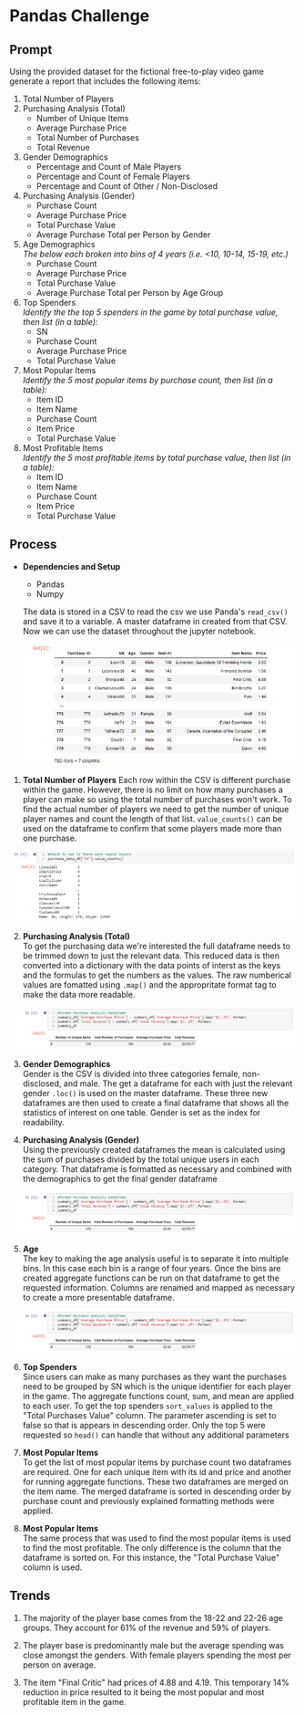 # Pandas Challenge

## Prompt
Using the provided dataset for the fictional free-to-play video game generate a report that includes the following items:  
1. Total Number of Players  
2. Purchasing Analysis (Total)  
    * Number of Unique Items
    * Average Purchase Price
    * Total Number of Purchases
    * Total Revenue
3. Gender Demographics
    * Percentage and Count of Male Players
    * Percentage and Count of Female Players
    * Percentage and Count of Other / Non-Disclosed  
4. Purchasing Analysis (Gender)  
    * Purchase Count
    * Average Purchase Price
    * Total Purchase Value
    * Average Purchase Total per Person by Gender  
5. Age Demographics  
_The below each broken into bins of 4 years (i.e. <10, 10-14, 15-19, etc.)_
    * Purchase Count
    * Average Purchase Price
    * Total Purchase Value
    * Average Purchase Total per Person by Age Group
6. Top Spenders  
_Identify the the top 5 spenders in the game by total purchase value, then list (in a table):_
    * SN
    * Purchase Count
    * Average Purchase Price
    * Total Purchase Value  
7. Most Popular Items  
_Identify the 5 most popular items by purchase count, then list (in a table):_  
    * Item ID
    * Item Name
    * Purchase Count
    * Item Price
    * Total Purchase Value  
8. Most Profitable Items  
_Identify the 5 most profitable items by total purchase value, then list (in a table):_
    * Item ID
    * Item Name
    * Purchase Count
    * Item Price
    * Total Purchase Value
  
## Process  
- **Dependencies and Setup**  
    * Pandas
    * Numpy  
    
  The data is stored in a CSV to read the csv we use Panda's `read_csv()` and save it to a variable. A master dataframe in created from that CSV. Now we can use the dataset throughout the jupyter notebook.  
  
  <img src="HeroesOfPymoli/Resources/images/Dataframe.png" height="auto"> 

1. **Total Number of Players** 
  Each row within the CSV is different purchase within the game. However, there is no limit on how many purchases a player can make so using the total number of purchases won't work. To find the actual number of players we need to get the number of unique player names and count the length of that list. `value_counts()` can be used on the dataframe to confirm that some players made more than one purchase.

<img src="HeroesOfPymoli/Resources/images/ValueCount.png" height="auto"> 

2. **Purchasing Analysis (Total)**  
To get the purchasing data we're interested the full dataframe needs to be trimmed down to just the relevant data. This reduced data is then converted into a dictionary with the data points of interst as the keys and the formulas to get the numbers as the values. The raw numberical values are fomatted using `.map()` and the appropritate format tag to make the data more readable.

<img src="HeroesOfPymoli/Resources/images/Purchase.png" height="auto"> 

3. **Gender Demographics**  
Gender is the CSV is divided into three categories female, non-disclosed, and male. The get a dataframe for each with just the relevant gender `.loc()` is used on the master dataframe. These three new dataframes are then used to create a final dataframe that shows all the statistics of interest on one table. Gender is set as the index for readability.  

4. **Purchasing Analysis (Gender)**  
Using the previously created dataframes the mean is calculated using the sum of purchases divided by the total unique users in each category. That dataframe is formatted as necessary and combined with the demographics to get the final gender dataframe

<img src="HeroesOfPymoli/Resources/images/Purchase.png" height="auto"> 

5. **Age**  
The key to making the age analysis useful is to separate it into multiple bins. In this case each bin is a range of four years. Once the bins are created aggregate functions can be run on that dataframe to get the requested information. Columns are renamed and mapped as necessary to create a more presentable dataframe. 

<img src="HeroesOfPymoli/Resources/images/Purchase.png" height="auto"> 


6. **Top Spenders**  
Since users can make as many purchases as they want the purchases need to be grouped by SN which is the unique identifier for each player in the game. The aggregate functions count, sum, and mean are applied to each user. To get the top spenders `sort_values` is applied to the "Total Purchases Value" column. The parameter ascending is set to false so that is appears in descending order. Only the top 5 were requested so `head()` can handle that without any additional parameters

7. **Most Popular Items**  
To get the list of most popular items by purchase count two dataframes are required. One for each unique item with its id and price and another for running aggregate functions. These two dataframes are merged on the item name. The merged dataframe is sorted in descending order by purchase count and previously explained formatting methods were applied.


8. **Most Popular Items**  
The same process that was used to find the most popular items is used to find the most profitable. The only difference is the column that the dataframe is sorted on. For this instance, the "Total Purchase Value" column is used.

## Trends
1) The majority of the player base comes from the 18-22 and 22-26 age groups. They account for 61% of the revenue and 59% of players.

2) The player base is predominantly male but the average spending was close amongst the genders. With female players spending the most per person on average.

3) The item "Final Critic" had prices of 4.88 and 4.19. This temporary 14% reduction in price resulted to it being the most popular and most profitable item in the game.







 








  
  
   

